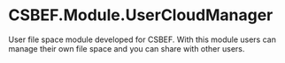 # CSBEF.Module.UserCloudManager
User file space module developed for CSBEF. With this module users can manage their own file space and you can share with other users.
